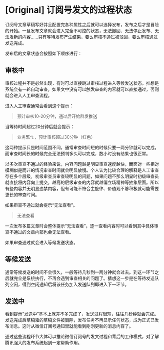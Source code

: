 # [Original] 订阅号发文的过程状态


订阅号文章草稿写好并且配置完各种属性之后就可以选择发布，发布之后才是冒险的开始。一旦发布文章就会进入完全不可控的状态，无法撤回、无法停止发布、无法发新的内容……只有等待发布产生结果，要么审核不通过被驳回，要么审核通过发送完成。

发布后的文章状态会按照如下顺序进行：

## 审核中

审核过程并不是必然出现，有时可以直接跳过审核过程进入等候发送状态。推想是系统会有一轮自动审查，如果文中没有可以触发审查的内容就可以直接通过，否则就会进入人工审查流程。

进入人工审查通常会看到这个提示：

> 预计审核10-20分钟，通过后开始群发推送

当等待时间超过20分钟后就会提示：

> 业务繁忙，预计审核超过30分钟（红色）
>

这两种提示只是时间范围不同，通常审查时间短的时候只要一两分钟就可以完成，而审查时间长的时候完全无法预判多久可以完成，数小时没有结果也很正常。

以多次审查不通过的经验来说，内容问题越是明显审查速度越快，而面对一些相对模糊似是而非的情况审查时间就会明显放慢。个人认为比较合理的解释是人工审查存在多个层级，初级审查员审查较明显的问题，如果问题不那么明显时初级审查员就直接将内容向上提交，越高的层级审查的内容就越偏立场精神等抽象层面。所以有些内容并无明显违禁内容，但有可能不符合主旋律、价值观不够积极就可能需要更长的审查时间。

如果审查不通过就会提示“无法查看”。

> 无法查看
>

一次发布多篇文章时会整体提示“无法查看”，逐一查看内容时可以看到其中具体审查不通过的文章内部也会无法查看。

如果审查通过就会进入等候发送状态。

## 等候发送

通常等候发送的时间不会很久，一般等待几秒到一两分钟就会过去。到这一环节之后就完全是系统执行，不再会遇到审查相关的问题了。猜想这一步是在等待发送队列空闲，得到空闲通知后将该任务加入发送队列即进入下一环节。

## 发送中

看到提示“发送中”基本上就差不多完成了，发送过程很短，往往几秒钟就会完成。发送完成后草稿箱的草稿文件被删除，发布任务不再显示任何状态，成为正式已发布消息。这时从微信订阅号通知里就能看到刚刚更新的消息内容了。



通过这些流程环节大体可以推论微信订阅号的发文过程和背后的工作模式，对了解腾讯强大的发布系统起到一定帮助作用。

